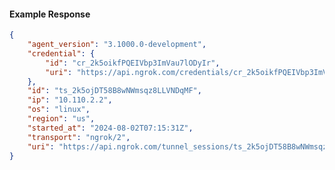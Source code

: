 <!-- Code generated for API Clients. DO NOT EDIT. -->

#### Example Response

```json
{
	"agent_version": "3.1000.0-development",
	"credential": {
		"id": "cr_2k5oikfPQEIVbp3ImVau7lODyIr",
		"uri": "https://api.ngrok.com/credentials/cr_2k5oikfPQEIVbp3ImVau7lODyIr"
	},
	"id": "ts_2k5ojDT58B8wNWmsqz8LLVNDqMF",
	"ip": "10.110.2.2",
	"os": "linux",
	"region": "us",
	"started_at": "2024-08-02T07:15:31Z",
	"transport": "ngrok/2",
	"uri": "https://api.ngrok.com/tunnel_sessions/ts_2k5ojDT58B8wNWmsqz8LLVNDqMF"
}
```
